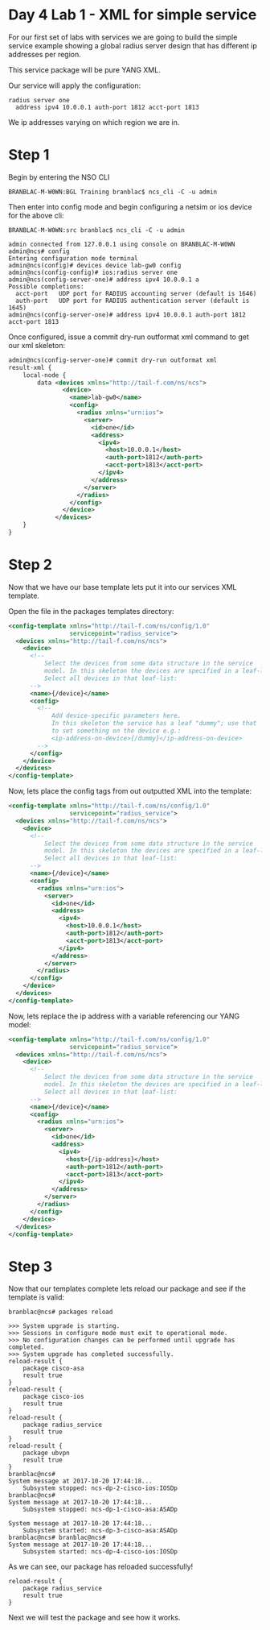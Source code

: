# Day 4 Lab 1 - XML for simple service

For our first set of labs with services we are going to build the simple service example showing a global radius server design that has different ip addresses per region.

This service package will be pure YANG XML.

Our service will apply the configuration:

```
radius server one
  address ipv4 10.0.0.1 auth-port 1812 acct-port 1813
```

We ip addresses varying on which region we are in.

# Step 1

Begin by entering the NSO CLI
```
BRANBLAC-M-W0WN:BGL Training branblac$ ncs_cli -C -u admin
```

Then enter into config mode and begin configuring a netsim or ios device for the above cli:

```
BRANBLAC-M-W0WN:src branblac$ ncs_cli -C -u admin

admin connected from 127.0.0.1 using console on BRANBLAC-M-W0WN
admin@ncs# config
Entering configuration mode terminal
admin@ncs(config)# devices device lab-gw0 config
admin@ncs(config-config)# ios:radius server one
admin@ncs(config-server-one)# address ipv4 10.0.0.1 a
Possible completions:
  acct-port   UDP port for RADIUS accounting server (default is 1646)
  auth-port   UDP port for RADIUS authentication server (default is 1645)
admin@ncs(config-server-one)# address ipv4 10.0.0.1 auth-port 1812 acct-port 1813
```

Once configured, issue a commit dry-run outformat xml command to get our xml skeleton:
```xml
admin@ncs(config-server-one)# commit dry-run outformat xml
result-xml {
    local-node {
        data <devices xmlns="http://tail-f.com/ns/ncs">
               <device>
                 <name>lab-gw0</name>
                 <config>
                   <radius xmlns="urn:ios">
                     <server>
                       <id>one</id>
                       <address>
                         <ipv4>
                           <host>10.0.0.1</host>
                           <auth-port>1812</auth-port>
                           <acct-port>1813</acct-port>
                         </ipv4>
                       </address>
                     </server>
                   </radius>
                 </config>
               </device>
             </devices>
    }
}
```

# Step 2

Now that we have our base template lets put it into our services XML template.

Open the file in the packages templates directory:

```xml
<config-template xmlns="http://tail-f.com/ns/config/1.0"
                 servicepoint="radius_service">
  <devices xmlns="http://tail-f.com/ns/ncs">
    <device>
      <!--
          Select the devices from some data structure in the service
          model. In this skeleton the devices are specified in a leaf-list.
          Select all devices in that leaf-list:
      -->
      <name>{/device}</name>
      <config>
        <!--
            Add device-specific parameters here.
            In this skeleton the service has a leaf "dummy"; use that
            to set something on the device e.g.:
            <ip-address-on-device>{/dummy}</ip-address-on-device>
        -->
      </config>
    </device>
  </devices>
</config-template>
```

Now, lets place the config tags from out outputted XML into the template:

```xml
<config-template xmlns="http://tail-f.com/ns/config/1.0"
                 servicepoint="radius_service">
  <devices xmlns="http://tail-f.com/ns/ncs">
    <device>
      <!--
          Select the devices from some data structure in the service
          model. In this skeleton the devices are specified in a leaf-list.
          Select all devices in that leaf-list:
      -->
      <name>{/device}</name>
      <config>
        <radius xmlns="urn:ios">
          <server>
            <id>one</id>
            <address>
              <ipv4>
                <host>10.0.0.1</host>
                <auth-port>1812</auth-port>
                <acct-port>1813</acct-port>
              </ipv4>
            </address>
          </server>
        </radius>
      </config>
    </device>
  </devices>
</config-template>
```

Now, lets replace the ip address with a variable referencing our YANG model:

```xml
<config-template xmlns="http://tail-f.com/ns/config/1.0"
                 servicepoint="radius_service">
  <devices xmlns="http://tail-f.com/ns/ncs">
    <device>
      <!--
          Select the devices from some data structure in the service
          model. In this skeleton the devices are specified in a leaf-list.
          Select all devices in that leaf-list:
      -->
      <name>{/device}</name>
      <config>
        <radius xmlns="urn:ios">
          <server>
            <id>one</id>
            <address>
              <ipv4>
                <host>{/ip-address}</host>
                <auth-port>1812</auth-port>
                <acct-port>1813</acct-port>
              </ipv4>
            </address>
          </server>
        </radius>
      </config>
    </device>
  </devices>
</config-template>
```


# Step 3

Now that our templates complete lets reload our package and see if the template is valid:

```
branblac@ncs# packages reload

>>> System upgrade is starting.
>>> Sessions in configure mode must exit to operational mode.
>>> No configuration changes can be performed until upgrade has completed.
>>> System upgrade has completed successfully.
reload-result {
    package cisco-asa
    result true
}
reload-result {
    package cisco-ios
    result true
}
reload-result {
    package radius_service
    result true
}
reload-result {
    package ubvpn
    result true
}
branblac@ncs#
System message at 2017-10-20 17:44:18...
    Subsystem stopped: ncs-dp-2-cisco-ios:IOSDp
branblac@ncs#
System message at 2017-10-20 17:44:18...
    Subsystem stopped: ncs-dp-1-cisco-asa:ASADp

System message at 2017-10-20 17:44:18...
    Subsystem started: ncs-dp-3-cisco-asa:ASADp
branblac@ncs# branblac@ncs#
System message at 2017-10-20 17:44:18...
    Subsystem started: ncs-dp-4-cisco-ios:IOSDp
```

As we can see, our package has reloaded successfully!
```
reload-result {
    package radius_service
    result true
}
```

Next we will test the package and see how it works.
